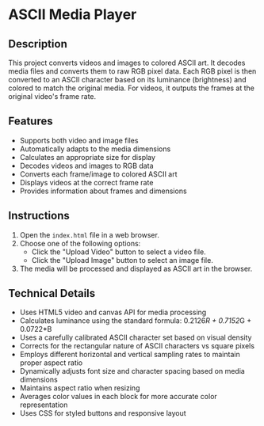 # ASCII Media Player

## Description
This project converts videos and images to colored ASCII art. It decodes media files and converts them to raw RGB pixel data. Each RGB pixel is then converted to an ASCII character based on its luminance (brightness) and colored to match the original media. For videos, it outputs the frames at the original video's frame rate.

## Features
- Supports both video and image files
- Automatically adapts to the media dimensions
- Calculates an appropriate size for display
- Decodes videos and images to RGB data
- Converts each frame/image to colored ASCII art
- Displays videos at the correct frame rate
- Provides information about frames and dimensions

## Instructions
1. Open the `index.html` file in a web browser.
2. Choose one of the following options:
   - Click the "Upload Video" button to select a video file.
   - Click the "Upload Image" button to select an image file.
3. The media will be processed and displayed as ASCII art in the browser.

## Technical Details
- Uses HTML5 video and canvas API for media processing
- Calculates luminance using the standard formula: 0.2126*R + 0.7152*G + 0.0722*B
- Uses a carefully calibrated ASCII character set based on visual density
- Corrects for the rectangular nature of ASCII characters vs square pixels
- Employs different horizontal and vertical sampling rates to maintain proper aspect ratio
- Dynamically adjusts font size and character spacing based on media dimensions
- Maintains aspect ratio when resizing
- Averages color values in each block for more accurate color representation
- Uses CSS for styled buttons and responsive layout
